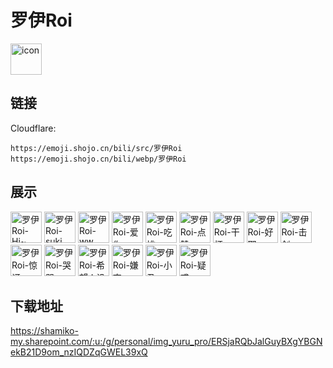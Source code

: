 # 罗伊Roi
<img src="https://emoji.shojo.cn/bili/src/罗伊Roi/icon.png" width="50" height="50" alt="icon">

## 链接
Cloudflare:
```
https://emoji.shojo.cn/bili/src/罗伊Roi
https://emoji.shojo.cn/bili/webp/罗伊Roi
```
## 展示
<img src="https://emoji.shojo.cn/bili/src/罗伊Roi/罗伊Roi-Hi~.png" width="50" height="50" alt="罗伊Roi-Hi~">
<img src="https://emoji.shojo.cn/bili/src/罗伊Roi/罗伊Roi-suki.png" width="50" height="50" alt="罗伊Roi-suki">
<img src="https://emoji.shojo.cn/bili/src/罗伊Roi/罗伊Roi-ww.png" width="50" height="50" alt="罗伊Roi-ww">
<img src="https://emoji.shojo.cn/bili/src/罗伊Roi/罗伊Roi-爱你.png" width="50" height="50" alt="罗伊Roi-爱你">
<img src="https://emoji.shojo.cn/bili/src/罗伊Roi/罗伊Roi-吃桃.png" width="50" height="50" alt="罗伊Roi-吃桃">
<img src="https://emoji.shojo.cn/bili/src/罗伊Roi/罗伊Roi-点赞.png" width="50" height="50" alt="罗伊Roi-点赞">
<img src="https://emoji.shojo.cn/bili/src/罗伊Roi/罗伊Roi-干杯.png" width="50" height="50" alt="罗伊Roi-干杯">
<img src="https://emoji.shojo.cn/bili/src/罗伊Roi/罗伊Roi-好耶.png" width="50" height="50" alt="罗伊Roi-好耶">
<img src="https://emoji.shojo.cn/bili/src/罗伊Roi/罗伊Roi-击剑.png" width="50" height="50" alt="罗伊Roi-击剑">
<img src="https://emoji.shojo.cn/bili/src/罗伊Roi/罗伊Roi-惊讶.png" width="50" height="50" alt="罗伊Roi-惊讶">
<img src="https://emoji.shojo.cn/bili/src/罗伊Roi/罗伊Roi-哭哭.png" width="50" height="50" alt="罗伊Roi-哭哭">
<img src="https://emoji.shojo.cn/bili/src/罗伊Roi/罗伊Roi-希望人没事.png" width="50" height="50" alt="罗伊Roi-希望人没事">
<img src="https://emoji.shojo.cn/bili/src/罗伊Roi/罗伊Roi-嫌弃.png" width="50" height="50" alt="罗伊Roi-嫌弃">
<img src="https://emoji.shojo.cn/bili/src/罗伊Roi/罗伊Roi-小丑.png" width="50" height="50" alt="罗伊Roi-小丑">
<img src="https://emoji.shojo.cn/bili/src/罗伊Roi/罗伊Roi-疑惑.png" width="50" height="50" alt="罗伊Roi-疑惑">

## 下载地址

https://shamiko-my.sharepoint.com/:u:/g/personal/img_yuru_pro/ERSjaRQbJalGuyBXgYBGNekB21D9om_nzIQDZqGWEL39xQ